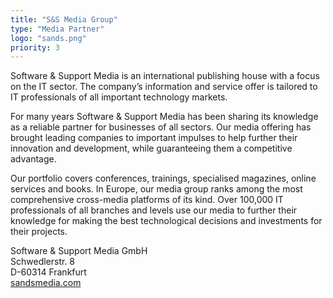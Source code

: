 ```yaml
---
title: "S&S Media Group"
type: "Media Partner"
logo: "sands.png"
priority: 3
---
```


Software & Support Media is an international publishing house with a focus on the IT sector. The company’s information and service offer is tailored to IT professionals of all important technology markets.

For many years Software & Support Media has been sharing its knowledge as a reliable partner for businesses of all sectors. Our media offering has brought leading companies to important impulses to help further their innovation and development, while guaranteeing them a competitive advantage.

Our portfolio covers conferences, trainings, specialised magazines, online services and books. In Europe, our media group ranks among the most comprehensive cross-media platforms of its kind. Over 100,000 IT professionals of all branches and levels use our media to further their knowledge for making the best technological decisions and investments for their projects.

Software & Support Media GmbH  
Schwedlerstr. 8  
D-60314 Frankfurt  
[sandsmedia.com](https://sandsmedia.com/)
